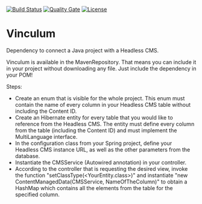[![Build Status](https://travis-ci.org/hawcode/vinculum.svg?branch=master)](https://travis-ci.org/hawcode/vinculum)
[![Quality Gate](https://sonarcloud.io/api/badges/gate?key=com.hawcode:vinculum)](https://sonarcloud.io/dashboard?id=com.hawcode%3Avinculum)
[![License](https://img.shields.io/badge/License-GNU%20General%20Public%20License%203.0-brightgreen.svg)](http://www.gnu.org/licenses/gpl-3.0.txt)

# Vinculum
Dependency to connect a Java project with a Headless CMS.

Vinculum is available in the MavenRepository. That means you can include it in your project without downloading any file. Just include the dependency in your POM!

Steps:

- Create an enum that is visible for the whole project. This enum must contain the name of every column in your Headless CMS table without including the Content ID.
- Create an Hibernate entity for every table that you would like to reference from the Headless CMS. The entity must define every column from the table (including the Content ID) and must implement the MultiLanguage interface.
- In the configuration class from your Spring project, define your Headless CMS instance URL, as well as the other parameters from the database.
- Instantiate the CMSService (Autowired annotation) in your controller.
- According to the controller that is requesting the desired view, invoke the function "setClassType(<YourEntity.class>)" and instantiate "new ContentManagedData(CMSService, NameOfTheColumn)" to obtain a HashMap which contains all the elements from the table for the specified column.
